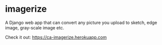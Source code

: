 # imagerize
A Django web app that can convert any picture you upload to sketch, edge image, gray-scale image etc.

Check it out:
https://ca-imagerize.herokuapp.com
